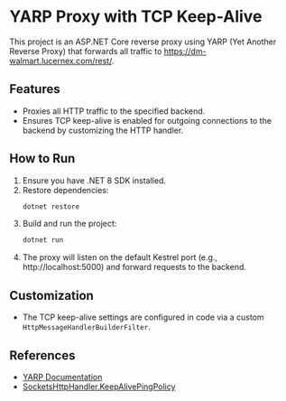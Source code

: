# YARP Proxy with TCP Keep-Alive

This project is an ASP.NET Core reverse proxy using YARP (Yet Another Reverse Proxy) that forwards all traffic to https://dm-walmart.lucernex.com/rest/.

## Features
- Proxies all HTTP traffic to the specified backend.
- Ensures TCP keep-alive is enabled for outgoing connections to the backend by customizing the HTTP handler.

## How to Run

1. Ensure you have .NET 8 SDK installed.
2. Restore dependencies:
   ```sh
   dotnet restore
   ```
3. Build and run the project:
   ```sh
   dotnet run
   ```
4. The proxy will listen on the default Kestrel port (e.g., http://localhost:5000) and forward requests to the backend.

## Customization
- The TCP keep-alive settings are configured in code via a custom `HttpMessageHandlerBuilderFilter`.

## References
- [YARP Documentation](https://microsoft.github.io/reverse-proxy/)
- [SocketsHttpHandler.KeepAlivePingPolicy](https://learn.microsoft.com/en-us/dotnet/api/system.net.http.socketshttphandler.keepalivepingpolicy)
